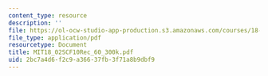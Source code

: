 ```yaml
---
content_type: resource
description: ''
file: https://ol-ocw-studio-app-production.s3.amazonaws.com/courses/18-02sc-multivariable-calculus-fall-2010/2bc7a4d6f2c9a36637fb3f71a8b9dbf9_MIT18_02SCF10Rec_60_300k.pdf
file_type: application/pdf
resourcetype: Document
title: MIT18_02SCF10Rec_60_300k.pdf
uid: 2bc7a4d6-f2c9-a366-37fb-3f71a8b9dbf9
---
```

